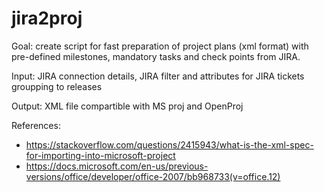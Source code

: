 ﻿jira2proj
========================================================================

Goal: create script for fast preparation of project plans (xml format) with pre-defined milestones, mandatory tasks and 
check points from JIRA.

Input: JIRA connection details, JIRA filter and attributes for JIRA tickets groupping to releases

Output: XML file compartible with MS proj and OpenProj

References:
 - https://stackoverflow.com/questions/2415943/what-is-the-xml-spec-for-importing-into-microsoft-project
 - https://docs.microsoft.com/en-us/previous-versions/office/developer/office-2007/bb968733(v=office.12)
